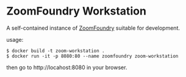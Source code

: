 
ZoomFoundry Workstation
=========

A self-contained instance of [ZoomFoundry](https://github.com/dsilabs/zoom) suitable for development.


usage:

    $ docker build -t zoom-workstation .
    $ docker run -it -p 8080:80 --name zoomfoundry zoom-workstation

then go to http://locahost:8080 in your browser.
